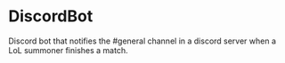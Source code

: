 # DiscordBot

Discord bot that notifies the #general channel in a discord server when a LoL summoner finishes a match.

